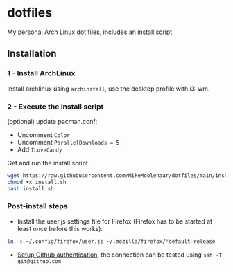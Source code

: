 # dotfiles
My personal Arch Linux dot files, includes an install script.

## Installation

### 1 - Install ArchLinux
Install archlinux using `archinstall`,  use the desktop profile with i3-wm.

### 2 - Execute the install script
(optional) update pacman.conf:
- Uncomment `Color`
- Uncomment `ParallelDownloads = 5`
- Add `ILoveCandy`

Get and run the install script
```sh
wget https://raw.githubusercontent.com/MikeMoolenaar/dotfiles/main/install.sh
chmod +x install.sh
bash install.sh
```

### Post-install steps
- Install the user.js settings file for Firefox (Firefox has to be started at least once before this works):
```sh
ln -s ~/.config/firefox/user.js ~/.mozilla/firefox/*default-release
```
- [Setup Github authentication](https://docs.github.com/en/authentication/connecting-to-github-with-ssh/generating-a-new-ssh-key-and-adding-it-to-the-ssh-agent#generating-a-new-ssh-key), the connection can be tested using `ssh -T git@github.com`
